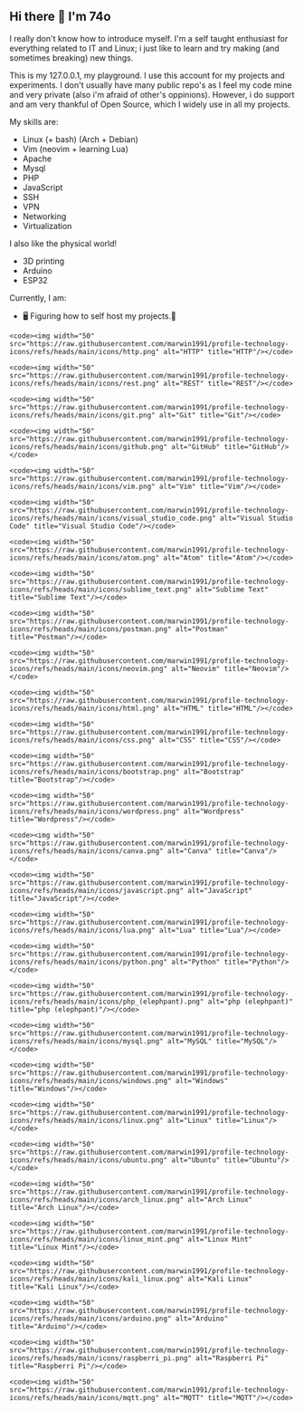 ## Hi there 👋 I'm 74o

I really don't know how to introduce myself.
I'm a self taught enthusiast for everything related to IT and Linux; i just like to learn and try making (and sometimes breaking) new things.
<!--
As i never liked to follow the *conventional* path (neither in the academic world nor in the professional) I had to build myself a set of skills as long as i learn  or discover new concepts in the way; leading me to have a wide range of knowledge
I have never had **yet** a serious job in IT, *which i'd love to*, hence my lack of experience in many areas; but i'm igger to adopt new methodologies and am capable of adapting myself to any working environment. I'm all about learning new stuff after all!
-->
This is my 127.0.0.1, my playground. 
I use this account for my projects and experiments.
I don't usually have many public repo's as I feel my code mine and very private (also i'm afraid of other's oppinions). However, i do support and am very thankful of Open Source, which I widely use in all my projects. 

My skills are:
- Linux (+ bash) (Arch + Debian)
- Vim (neovim + learning Lua)
- Apache
- Mysql
- PHP
- JavaScript
- SSH
- VPN
- Networking
- Virtualization

I also like the physical world!
- 3D printing
- Arduino
- ESP32

Currently, I am:
- 🖥️ Figuring how to self host my projects.🧠

<!--
![image](https://raw.githubusercontent.com/marwin1991/profile-technology-icons/refs/heads/main/icons/http.png)
![image](https://raw.githubusercontent.com/marwin1991/profile-technology-icons/refs/heads/main/icons/rest.png)
![image](https://raw.githubusercontent.com/marwin1991/profile-technology-icons/refs/heads/main/icons/git.png)
![image](https://raw.githubusercontent.com/marwin1991/profile-technology-icons/refs/heads/main/icons/github.png)
![image](https://raw.githubusercontent.com/marwin1991/profile-technology-icons/refs/heads/main/icons/vim.png)
![image](https://raw.githubusercontent.com/marwin1991/profile-technology-icons/refs/heads/main/icons/visual_studio_code.png)
![image](https://raw.githubusercontent.com/marwin1991/profile-technology-icons/refs/heads/main/icons/atom.png)
![image](https://raw.githubusercontent.com/marwin1991/profile-technology-icons/refs/heads/main/icons/sublime_text.png)
![image](https://raw.githubusercontent.com/marwin1991/profile-technology-icons/refs/heads/main/icons/postman.png)
![image](https://raw.githubusercontent.com/marwin1991/profile-technology-icons/refs/heads/main/icons/neovim.png)
![image](https://raw.githubusercontent.com/marwin1991/profile-technology-icons/refs/heads/main/icons/html.png)
![image](https://raw.githubusercontent.com/marwin1991/profile-technology-icons/refs/heads/main/icons/css.png)
![image](https://raw.githubusercontent.com/marwin1991/profile-technology-icons/refs/heads/main/icons/bootstrap.png)
![image](https://raw.githubusercontent.com/marwin1991/profile-technology-icons/refs/heads/main/icons/wordpress.png)
![image](https://raw.githubusercontent.com/marwin1991/profile-technology-icons/refs/heads/main/icons/canva.png)
![image](https://raw.githubusercontent.com/marwin1991/profile-technology-icons/refs/heads/main/icons/javascript.png)
![image](https://raw.githubusercontent.com/marwin1991/profile-technology-icons/refs/heads/main/icons/lua.png)
![image](https://raw.githubusercontent.com/marwin1991/profile-technology-icons/refs/heads/main/icons/python.png)
![image](https://raw.githubusercontent.com/marwin1991/profile-technology-icons/refs/heads/main/icons/php_(elephpant).png)
![image](https://raw.githubusercontent.com/marwin1991/profile-technology-icons/refs/heads/main/icons/mysql.png)
![image](https://raw.githubusercontent.com/marwin1991/profile-technology-icons/refs/heads/main/icons/windows.png)
![image](https://raw.githubusercontent.com/marwin1991/profile-technology-icons/refs/heads/main/icons/linux.png)
![image](https://raw.githubusercontent.com/marwin1991/profile-technology-icons/refs/heads/main/icons/ubuntu.png)
![image](https://raw.githubusercontent.com/marwin1991/profile-technology-icons/refs/heads/main/icons/arch_linux.png)
![image](https://raw.githubusercontent.com/marwin1991/profile-technology-icons/refs/heads/main/icons/linux_mint.png)
![image](https://raw.githubusercontent.com/marwin1991/profile-technology-icons/refs/heads/main/icons/kali_linux.png)
![image](https://raw.githubusercontent.com/marwin1991/profile-technology-icons/refs/heads/main/icons/arduino.png)
![image](https://raw.githubusercontent.com/marwin1991/profile-technology-icons/refs/heads/main/icons/raspberri_pi.png)
![image](https://raw.githubusercontent.com/marwin1991/profile-technology-icons/refs/heads/main/icons/mqtt.png)
-->
	<code><img width="50" src="https://raw.githubusercontent.com/marwin1991/profile-technology-icons/refs/heads/main/icons/http.png" alt="HTTP" title="HTTP"/></code>

	<code><img width="50" src="https://raw.githubusercontent.com/marwin1991/profile-technology-icons/refs/heads/main/icons/rest.png" alt="REST" title="REST"/></code>

	<code><img width="50" src="https://raw.githubusercontent.com/marwin1991/profile-technology-icons/refs/heads/main/icons/git.png" alt="Git" title="Git"/></code>

	<code><img width="50" src="https://raw.githubusercontent.com/marwin1991/profile-technology-icons/refs/heads/main/icons/github.png" alt="GitHub" title="GitHub"/></code>

	<code><img width="50" src="https://raw.githubusercontent.com/marwin1991/profile-technology-icons/refs/heads/main/icons/vim.png" alt="Vim" title="Vim"/></code>

	<code><img width="50" src="https://raw.githubusercontent.com/marwin1991/profile-technology-icons/refs/heads/main/icons/visual_studio_code.png" alt="Visual Studio Code" title="Visual Studio Code"/></code>

	<code><img width="50" src="https://raw.githubusercontent.com/marwin1991/profile-technology-icons/refs/heads/main/icons/atom.png" alt="Atom" title="Atom"/></code>

	<code><img width="50" src="https://raw.githubusercontent.com/marwin1991/profile-technology-icons/refs/heads/main/icons/sublime_text.png" alt="Sublime Text" title="Sublime Text"/></code>

	<code><img width="50" src="https://raw.githubusercontent.com/marwin1991/profile-technology-icons/refs/heads/main/icons/postman.png" alt="Postman" title="Postman"/></code>

	<code><img width="50" src="https://raw.githubusercontent.com/marwin1991/profile-technology-icons/refs/heads/main/icons/neovim.png" alt="Neovim" title="Neovim"/></code>

	<code><img width="50" src="https://raw.githubusercontent.com/marwin1991/profile-technology-icons/refs/heads/main/icons/html.png" alt="HTML" title="HTML"/></code>

	<code><img width="50" src="https://raw.githubusercontent.com/marwin1991/profile-technology-icons/refs/heads/main/icons/css.png" alt="CSS" title="CSS"/></code>

	<code><img width="50" src="https://raw.githubusercontent.com/marwin1991/profile-technology-icons/refs/heads/main/icons/bootstrap.png" alt="Bootstrap" title="Bootstrap"/></code>

	<code><img width="50" src="https://raw.githubusercontent.com/marwin1991/profile-technology-icons/refs/heads/main/icons/wordpress.png" alt="Wordpress" title="Wordpress"/></code>

	<code><img width="50" src="https://raw.githubusercontent.com/marwin1991/profile-technology-icons/refs/heads/main/icons/canva.png" alt="Canva" title="Canva"/></code>

	<code><img width="50" src="https://raw.githubusercontent.com/marwin1991/profile-technology-icons/refs/heads/main/icons/javascript.png" alt="JavaScript" title="JavaScript"/></code>

	<code><img width="50" src="https://raw.githubusercontent.com/marwin1991/profile-technology-icons/refs/heads/main/icons/lua.png" alt="Lua" title="Lua"/></code>

	<code><img width="50" src="https://raw.githubusercontent.com/marwin1991/profile-technology-icons/refs/heads/main/icons/python.png" alt="Python" title="Python"/></code>

	<code><img width="50" src="https://raw.githubusercontent.com/marwin1991/profile-technology-icons/refs/heads/main/icons/php_(elephpant).png" alt="php (elephpant)" title="php (elephpant)"/></code>

	<code><img width="50" src="https://raw.githubusercontent.com/marwin1991/profile-technology-icons/refs/heads/main/icons/mysql.png" alt="MySQL" title="MySQL"/></code>

	<code><img width="50" src="https://raw.githubusercontent.com/marwin1991/profile-technology-icons/refs/heads/main/icons/windows.png" alt="Windows" title="Windows"/></code>

	<code><img width="50" src="https://raw.githubusercontent.com/marwin1991/profile-technology-icons/refs/heads/main/icons/linux.png" alt="Linux" title="Linux"/></code>

	<code><img width="50" src="https://raw.githubusercontent.com/marwin1991/profile-technology-icons/refs/heads/main/icons/ubuntu.png" alt="Ubuntu" title="Ubuntu"/></code>

	<code><img width="50" src="https://raw.githubusercontent.com/marwin1991/profile-technology-icons/refs/heads/main/icons/arch_linux.png" alt="Arch Linux" title="Arch Linux"/></code>

	<code><img width="50" src="https://raw.githubusercontent.com/marwin1991/profile-technology-icons/refs/heads/main/icons/linux_mint.png" alt="Linux Mint" title="Linux Mint"/></code>

	<code><img width="50" src="https://raw.githubusercontent.com/marwin1991/profile-technology-icons/refs/heads/main/icons/kali_linux.png" alt="Kali Linux" title="Kali Linux"/></code>

	<code><img width="50" src="https://raw.githubusercontent.com/marwin1991/profile-technology-icons/refs/heads/main/icons/arduino.png" alt="Arduino" title="Arduino"/></code>

	<code><img width="50" src="https://raw.githubusercontent.com/marwin1991/profile-technology-icons/refs/heads/main/icons/raspberri_pi.png" alt="Raspberri Pi" title="Raspberri Pi"/></code>

	<code><img width="50" src="https://raw.githubusercontent.com/marwin1991/profile-technology-icons/refs/heads/main/icons/mqtt.png" alt="MQTT" title="MQTT"/></code>
<!--
**74O/74o** is a ✨ _special_ ✨ repository because its `README.md` (this file) appears on your GitHub profile.

Here are some ideas to get you started:

- 🔭 I’m currently working on ...
- 🌱 I’m currently learning ...
- 👯 I’m looking to collaborate on ...
- 🤔 I’m looking for help with ...
- 💬 Ask me about ...
- 📫 How to reach me: ...
- 😄 Pronouns: ...
- ⚡ Fun fact: ...
-->
